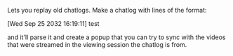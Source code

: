 Lets you replay old chatlogs.
Make a chatlog with lines of the format:

[Wed Sep 25 2032 16:19:11] <user> test
  
and it'll parse it and create a popup that you can try to sync with the videos that were streamed in the viewing session the chatlog is from.
